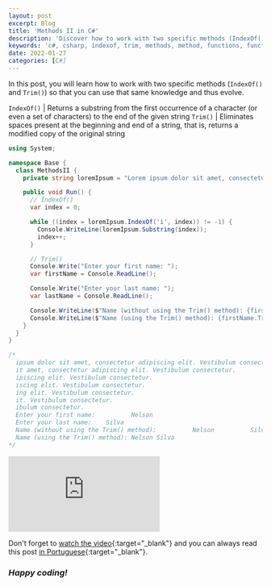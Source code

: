 ```yaml
---
layout: post
excerpt: Blog
title: 'Methods II in C#'
description: 'Discover how to work with two specific methods (IndexOf() and Trim()) in the C# programming language. Get answers to your questions with the theory and examples presented.'
keywords: 'c#, csharp, indexof, trim, methods, method, functions, function, post'
date: 2022-01-27
categories: [C#]
---
```


In this post, you will learn how to work with two specific methods (`IndexOf()` and `Trim()`) so that you can use that same knowledge and thus evolve.

`IndexOf()` | Returns a substring from the first occurrence of a character (or even a set of characters) to the end of the given string
`Trim()` | Eliminates spaces present at the beginning and end of a string, that is, returns a modified copy of the original string

```csharp
using System;

namespace Base {
  class MethodsII {
    private string loremIpsum = "Lorem ipsum dolor sit amet, consectetur adipiscing elit. Vestibulum consectetur.";

    public void Run() {
      // IndexOf()
      var index = 0;

      while ((index = loremIpsum.IndexOf('i', index)) != -1) {
        Console.WriteLine(loremIpsum.Substring(index));
        index++;
      }

      // Trim()
      Console.Write("Enter your first name: ");
      var firstName = Console.ReadLine();

      Console.Write("Enter your last name: ");
      var lastName = Console.ReadLine();

      Console.WriteLine($"Name (without using the Trim() method): {firstName} {lastName}");
      Console.WriteLine($"Name (using the Trim() method): {firstName.Trim()} {lastName.Trim()}");
    }
  }
}

/*
  ipsum dolor sit amet, consectetur adipiscing elit. Vestibulum consectetur.
  it amet, consectetur adipiscing elit. Vestibulum consectetur.
  ipiscing elit. Vestibulum consectetur.
  iscing elit. Vestibulum consectetur.
  ing elit. Vestibulum consectetur.
  it. Vestibulum consectetur.
  ibulum consectetur.
  Enter your first name:          Nelson
  Enter your last name:    Silva
  Name (without using the Trim() method):          Nelson          Silva
  Name (using the Trim() method): Nelson Silva
*/
```

<div class="video-container">
  <iframe src="https://www.youtube.com/embed/r9h6UzvoRCE" frameborder="0" allowfullscreen></iframe>
</div>

Don't forget to [watch the video](https://youtu.be/r9h6UzvoRCE){:target="\_blank"} and you can always read this post [in Portuguese](https://caffeinealgorithm.com/blog/20220127/metodos-ii-em-csharp/){:target="\_blank"}.

### _Happy coding!_
